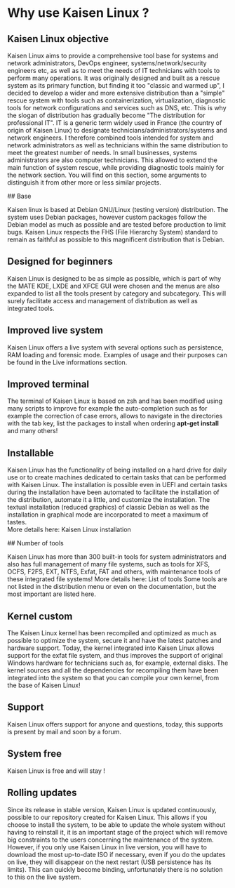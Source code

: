 # Why use Kaisen Linux ?

## Kaisen Linux objective

Kaisen Linux aims to provide a comprehensive tool base for systems and network administrators, DevOps engineer, systems/network/security engineers etc, as well as to meet the needs of IT technicians with tools to perform many operations.
It was originally designed and built as a rescue system as its primary function, but finding it too "classic and warmed up", I decided to develop a wider and more extensive distribution than a "simple" rescue system with tools such as containerization, virtualization, diagnostic tools for network configurations and services such as DNS, etc.
This is why the slogan of distribution has gradually become "The distribution for professional IT". IT is a generic term widely used in France (the country of origin of Kaisen Linux) to designate technicians/administrators/systems and network engineers.
I therefore combined tools intended for system and network administrators as well as technicians within the same distribution to meet the greatest number of needs. In small businesses, systems administrators are also computer technicians.
This allowed to extend the main function of system rescue, while providing diagnostic tools mainly for the network section.
You will find on this section, some arguments to distinguish it from other more or less similar projects.

## Base

Kaisen linux is based at Debian GNU/Linux (testing version) distribution. The system uses Debian packages, however custom packages follow the Debian model as much as possible and are tested before production to limit bugs. Kaisen Linux respects the FHS (File Hierarchy System) standard to remain as faithful as possible to this magnificent distribution that is Debian.

## Designed for beginners

Kaisen Linux is designed to be as simple as possible, which is part of why the MATE KDE, LXDE and XFCE GUI were chosen and the menus are also expanded to list all the tools present by category and subcategory. This will surely facilitate access and management of distribution as well as integrated tools.

## Improved live system

Kaisen Linux offers a live system with several options such as persistence, RAM loading and forensic mode. Examples of usage and their purposes can be found in the Live informations section.

## Improved terminal

The terminal of Kaisen Linux is based on zsh and has been modified using many scripts to improve for example the auto-completion such as for example the correction of case errors, allows to navigate in the directories with the tab key, list the packages to install when ordering **apt-get install** and many others!

## Installable

Kaisen Linux has the functionality of being installed on a hard drive for daily use or to create machines dedicated to certain tasks that can be performed with Kaisen Linux. The installation is possible even in UEFI and certain tasks during the installation have been automated to facilitate the installation of the distribution, automate it a little, and customize the installation. The textual installation (reduced graphics) of classic Debian as well as the installation in graphical mode are incorporated to meet a maximum of tastes.  
More details here: Kaisen Linux installation

## Number of tools

Kaisen Linux has more than 300 built-in tools for system administrators and also has full management of many file systems, such as tools for XFS, OCFS, F2FS, EXT, NTFS, Exfat, FAT and others, with maintenance tools of these integrated file systems! More details here: List of tools Some tools are not listed in the distribution menu or even on the documentation, but the most important are listed here.

## Kernel custom

The Kaisen Linux kernel has been recompiled and optimized as much as possible to optimize the system, secure it and have the latest patches and hardware support. Today, the kernel integrated into Kaisen Linux allows support for the exfat file system, and thus improves the support of original Windows hardware for technicians such as, for example, external disks. The kernel sources and all the dependencies for recompiling them have been integrated into the system so that you can compile your own kernel, from the base of Kaisen Linux!

## Support

Kaisen Linux offers support for anyone and questions, today, this supports is present by mail and soon by a forum.

## System free

Kaisen Linux is free and will stay !

## Rolling updates

Since its release in stable version, Kaisen Linux is updated continuously, possible to our repository created for Kaisen Linux. This allows if you choose to install the system, to be able to update the whole system without having to reinstall it, it is an important stage of the project which will remove big constraints to the users concerning the maintenance of the system.
However, if you only use Kaisen Linux in live version, you will have to download the most up-to-date ISO if necessary, even if you do the updates on live, they will disappear on the next restart (USB persistence has its limits).
This can quickly become binding, unfortunately there is no solution to this on the live system.